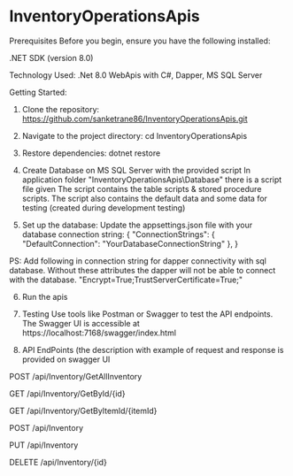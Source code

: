 # InventoryOperationsApis

Prerequisites
Before you begin, ensure you have the following installed:

.NET SDK (version 8.0)


Technology Used: 
.Net 8.0 WebApis with C#, Dapper, MS SQL Server


Getting Started:
1. Clone the repository:
https://github.com/sanketrane86/InventoryOperationsApis.git


2. Navigate to the project directory:
cd InventoryOperationsApis


3. Restore dependencies:
dotnet restore


4. Create Database on MS SQL Server with the provided script
In application folder "InventoryOperationsApis\Database" there is a script file given
The script contains the table scripts & stored procedure scripts.
The script also contains the default data and some data for testing (created during development testing)


5. Set up the database:
Update the appsettings.json file with your database connection string:
{
  "ConnectionStrings": {
    "DefaultConnection": "YourDatabaseConnectionString"
  },
}

PS: Add following in connection string for dapper connectivity with sql database. 
Without these attributes the dapper will not be able to connect with the database.
"Encrypt=True;TrustServerCertificate=True;"


6. Run the apis


7. Testing
Use tools like Postman or Swagger to test the API endpoints. 
The Swagger UI is accessible at 
https://localhost:7168/swagger/index.html


8. API EndPoints (the description with example of request and response is provided on swagger UI

POST
/api/Inventory/GetAllInventory

GET
/api/Inventory/GetById/{id}

GET
/api/Inventory/GetByItemId/{itemId}

POST
/api/Inventory

PUT
/api/Inventory

DELETE
/api/Inventory/{id}